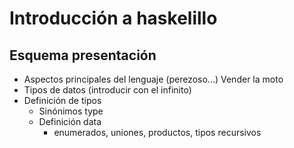 # Introducción a haskelillo

## Esquema presentación 
- Aspectos principales del lenguaje (perezoso...) Vender la moto
- Tipos de datos  (introducir con el infinito)
- Definición de tipos
  - Sinónimos type
  - Definición data
	- enumerados, uniones, productos, tipos recursivos
